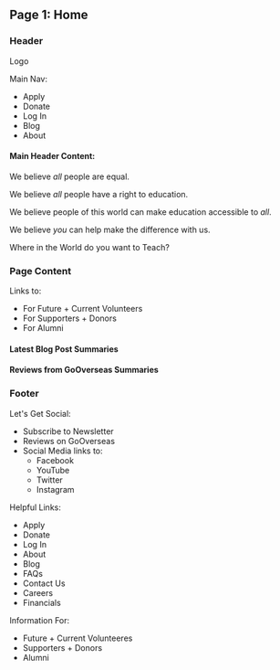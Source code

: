 ## Page 1: Home

### Header

Logo

Main Nav:
* Apply
* Donate
* Log In
* Blog
* About

#### Main Header Content:

We believe *all* people are equal.

We believe *all* people have a right to education.

We believe people of this world can make education accessible to *all*.

We believe *you* can help make the difference with us.

Where in the World do you want to Teach?

### Page Content

Links to:
* For Future + Current Volunteers
* For Supporters + Donors
* For Alumni

#### Latest Blog Post Summaries

#### Reviews from GoOverseas Summaries

### Footer

Let's Get Social:
* Subscribe to Newsletter
* Reviews on GoOverseas
* Social Media links to:
    * Facebook
    * YouTube
    * Twitter
    * Instagram

Helpful Links:
* Apply
* Donate
* Log In
* About
* Blog
* FAQs
* Contact Us
* Careers
* Financials

Information For:
* Future + Current Volunteeres
* Supporters + Donors
* Alumni